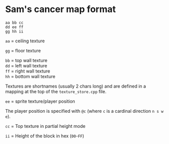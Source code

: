 # Sam's cancer map format

    aa bb cc
    dd ee ff
    gg hh ii

`aa` = ceiling texture

`gg` = floor texture

`bb` = top wall texture  
`dd` = left wall texture  
`ff` = right wall texture  
`hh` = bottom wall texture

Textures are shortnames (usually 2 chars long) and are defined in a mapping at the top of the `texture_store.cpp` file.

`ee` = sprite texture/player position

The player position is specified with `@c` (where `c` is a cardinal direction `n s w e`).

`cc` = Top texture in partial height mode

`ii` = Height of the block in hex (`00`-`FF`)